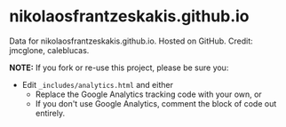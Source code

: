 # nikolaosfrantzeskakis.github.io
Data for nikolaosfrantzeskakis.github.io. Hosted on GitHub. Credit: jmcglone, caleblucas.

**NOTE:** If you fork or re-use this project, please be sure you:

* Edit `_includes/analytics.html` and either
  * Replace the Google Analytics tracking code with your own, or
  * If you don't use Google Analytics, comment the block of code out entirely.
